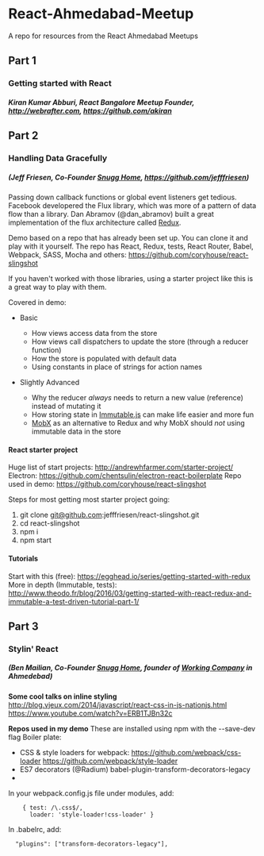 # React-Ahmedabad-Meetup
A repo for resources from the React Ahmedabad Meetups

## Part 1
### Getting started with React
##### Kiran Kumar Abburi, React Bangalore Meetup Founder, http://webrafter.com, https://github.com/akiran



## Part 2
### Handling Data Gracefully
##### (Jeff Friesen, Co-Founder [Snugg Home](http://snuggpro.com), https://github.com/jefffriesen)
Passing down callback functions or global event listeners get tedious. Facebook developered the Flux library, which was more of a pattern of data flow than a library. Dan Abramov (@dan_abramov) built a great implementation of the flux architecture called [Redux](http://redux.js.org).

Demo based on a repo that has already been set up. You can clone it and play with it yourself. The repo has React, Redux, tests, React Router, Babel, Webpack, SASS, Mocha and others:
https://github.com/coryhouse/react-slingshot

If you haven't worked with those libraries, using a starter project like this is a great way to play with them.

Covered in demo:
* Basic
  * How views access data from the store
  * How views call dispatchers to update the store (through a reducer function)
  * How the store is populated with default data
  * Using constants in place of strings for action names

* Slightly Advanced
  * Why the reducer *always* needs to return a new value (reference) instead of mutating it
  * How storing state in [Immutable.js](http://facebook.github.io/immutable-js/) can make life easier and more fun
  * [MobX](http://mobxjs.github.io/mobx/) as an alternative to Redux and why MobX should *not* using immutable data in the store


#### React starter project
Huge list of start projects: http://andrewhfarmer.com/starter-project/
Electron: https://github.com/chentsulin/electron-react-boilerplate
Repo used in demo: https://github.com/coryhouse/react-slingshot

Steps for most getting most starter project going:
1. git clone git@github.com:jefffriesen/react-slingshot.git
2. cd react-slingshot
3. npm i
4. npm start


#### Tutorials
Start with this (free): https://egghead.io/series/getting-started-with-redux
More in depth (Immutable, tests): http://www.theodo.fr/blog/2016/03/getting-started-with-react-redux-and-immutable-a-test-driven-tutorial-part-1/



## Part 3
### Stylin' React 
##### (Ben Mailian, Co-Founder [Snugg Home](http://snuggpro.com), founder of [Working Company](http://workingco.in) in Ahmedebad)
**Some cool talks on inline styling**
http://blog.vjeux.com/2014/javascript/react-css-in-js-nationjs.html
https://www.youtube.com/watch?v=ERB1TJBn32c

**Repos used in my demo**
These are installed using npm with the --save-dev flag
Boiler plate: 
* CSS & style loaders for webpack: https://github.com/webpack/css-loader   https://github.com/webpack/style-loader
* ES7 decorators (@Radium) babel-plugin-transform-decorators-legacy
* 

In your webpack.config.js file under modules, add:
```
    { test: /\.css$/,
      loader: 'style-loader!css-loader' }
```
In .babelrc, add: 
```
  "plugins": ["transform-decorators-legacy"],
```

